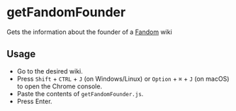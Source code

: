 # getFandomFounder

Gets the information about the founder of a [Fandom](https://fandom.com) wiki

## Usage

* Go to the desired wiki.
* Press `Shift` + `CTRL` + `J` (on Windows/Linux) or `Option` + `⌘` + `J` (on macOS) to open the Chrome console.
* Paste the contents of `getFandomFounder.js`.
* Press Enter. 